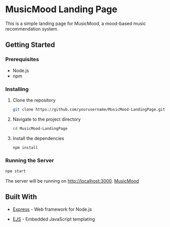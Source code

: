 # MusicMood Landing Page

This is a simple landing page for MusicMood, a mood-based music recommendation system.

## Getting Started

### Prerequisites

- Node.js
- npm

### Installing

1. Clone the repository

   ```bash
   git clone https://github.com/yourusername/MusicMood-LandingPage.git
   ```

2. Navigate to the project directory

   ```bash
   cd MusicMood-LandingPage
   ```

3. Install the dependencies

   ```bash
   npm install
   ```

### Running the Server

```bash
npm start
```

The server will be running on [http://localhost:3000](http://localhost:3000).
[MusicMood](https://calebkech.github.io/MusicMood-LandingPage/#)

## Built With

- [Express](https://expressjs.com/) - Web framework for Node.js

- [EJS](https://ejs.co/) - Embedded JavaScript templating
